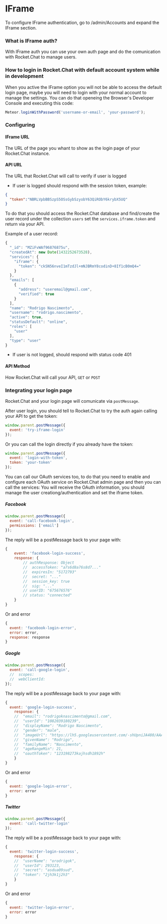 # IFrame

To configure IFrame authentication, go to /admin/Accounts and expand the IFrame section.

### What is IFrame auth?
With IFrame auth you can use your own auth page and do the comunication with Rocket.Chat to manage users.

### How to login in Rocket.Chat with default account system while in development
When you active the IFrame option you will not be able to access the default login page, maybe you will need to login with your normal account to manage the settings.
You can do that openeing the Browser's Developer Console and executing this code:

```javascript
Meteor.loginWithPassword('username-or-email', 'your-password');
```

### Configuring
#### IFrame URL
The URL of the page you whant to show as the login page of your Rocket.Chat instance.

#### API URL
The URL that Rocket.Chat will call to verify if user is logged
* If user is logged should respond with the session token, example:
```json
{
  "token":"NBRLVpbBBSzpS5OSsGybSzyobY63QiRObY6krybX5UQ"
}
```
To do that you should access the Rocket.Chat database and find/create the user record under the collection `users` set the `services.iframe.token` and return via your API.

Example of a user record:
```javascript
{
  "_id": "MZiFvWAf96876875u",
  "createdAt": new Date(1432252673528),
  "services": {
    "iframe": {
      "token": "ckSN56nveI1mTzdJl+mNJBRmY8codinD+8If1cB0mQ4="
    }
  },
  "emails": [
    {
      "address": "useremail@gmail.com",
      "verified": true
    }
  ],
  "name": "Rodrigo Nascimento",
  "username": "rodrigo.nascimento",
  "active": true,
  "statusDefault": "online",
  "roles": [
    "user"
  ],
  "type": "user"
}
```

* If user is not logged, should respond with status code 401

#### API Method
How Rocket.Chat will call your API, `GET` or `POST`


### Integrating your login page
Rocket.Chat and your login page will comunicate via `postMessage`.

After user login, you should tell to Rocket.Chat to try the auth again calling your API to get the token:
```javascript
window.parent.postMessage({
  event: 'try-iframe-login'
});
```

Or you can call the login directly if you already have the token:
```javascript
window.parent.postMessage({
  event: 'login-with-token',
  token: 'your-token'
});
```

You can call our OAuth services too, to do that you need to enable and configure each OAuth service on Rocket.Chat admin page and then you can call the services:
You will receive the OAuth information, you should manage the user creationg/authentication and set the iframe token.

##### Facebook
```javascript
window.parent.postMessage({
  event: 'call-facebook-login',
  permissions: ['email']
});
```

The reply will be a postMessage back to your page with:
```javascript
{
	event: 'facebook-login-success',
	response: {
		// authResponse: Object
		// 	accessToken: "a7s6d8a76s8d7..."
		// 	expiresIn: "5172793"
		// 	secret: "..."
		// 	session_key: true
		// 	sig: "..."
		// userID: "675676576"
		// status: "connected"
	}
}
```

Or and error
```javascript
{
  event: 'facebook-login-error',
  error: error,
  response: response
}
```

##### Google
```javascript
window.parent.postMessage({
  event: 'call-google-login',
  //  scopes: 
  //  webClientId: 
});
```

The reply will be a postMessage back to your page with:
```javascript
{
  event: 'google-login-success',
	response: {
  	// 	"email": "rodrigoknascimento@gmail.com",
  	// 	"userId": "1082039180239",
  	// 	"displayName": "Rodrigo Nascimento",
  	// 	"gender": "male",
  	// 	"imageUrl": "https://lh5.googleusercontent.com/-shUpniJA480/AAAAAAAAAAI/AAAAAAAAAqY/_B8oyS8yBw0/photo.jpg?sz=50",
  	// 	"givenName": "Rodrigo",
  	// 	"familyName": "Nascimento",
  	// 	"ageRangeMin": 21,
  	// 	"oauthToken": "123198273kajhsdh1892h"
	}
}
```

Or and error
```javascript
{
  event: 'google-login-error',
  error: error
}
```

##### Twitter
```javascript
window.parent.postMessage({
  event: 'call-twitter-login'
});
```

The reply will be a postMessage back to your page with:
```javascript
{
  event: 'twitter-login-success',
	response: {
  	// 	"userName": "orodrigok",
  	// 	"userId": 293123,
  	// 	"secret": "asdua09sud",
  	// 	"token": "2jh3k1j2h3"
	}
}
```

Or and error
```javascript
{
  event: 'twitter-login-error',
  error: error
}
```
